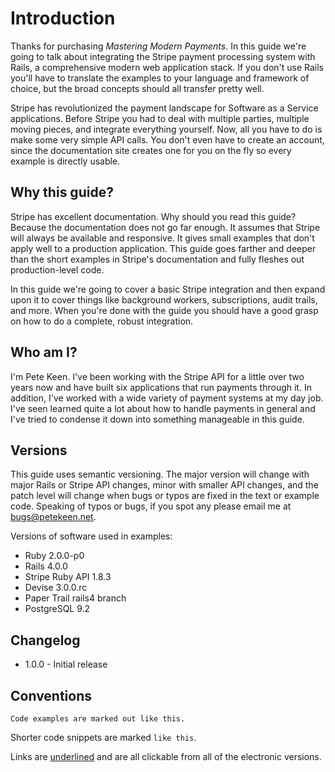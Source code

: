 # Introduction

Thanks for purchasing *Mastering Modern Payments*. In this guide we're going to talk about integrating the Stripe payment processing system with Rails, a comprehensive modern web application stack. If you don't use Rails you'll have to translate the examples to your language and framework of choice, but the broad concepts should all transfer pretty well.

Stripe has revolutionized the payment landscape for Software as a Service applications. Before Stripe you had to deal with multiple parties, multiple moving pieces, and integrate everything yourself. Now, all you have to do is make some very simple API calls. You don't even have to create an account, since the documentation site creates one for you on the fly so every example is directly usable.

## Why this guide?

Stripe has excellent documentation. Why should you read this guide? Because the documentation does not go far enough. It assumes that Stripe will always be available and responsive. It gives small examples that don't apply well to a production application. This guide goes farther and deeper than the short examples in Stripe's documentation and fully fleshes out production-level code.

In this guide we're going to cover a basic Stripe integration and then expand upon it to cover things like background workers, subscriptions, audit trails, and more. When you're done with the guide you should have a good grasp on how to do a complete, robust integration.

## Who am I?

I'm Pete Keen. I've been working with the Stripe API for a little over two years now and have built six applications that run payments through it. In addition, I've worked with a wide variety of payment systems at my day job. I've seen learned quite a lot about how to handle payments in general and I've tried to condense it down into something manageable in this guide.

## Versions

This guide uses semantic versioning. The major version will change with major Rails or Stripe API changes, minor with smaller API changes, and the patch level will change when bugs or typos are fixed in the text or example code. Speaking of typos or bugs, if you spot any please email me at [bugs@petekeen.net](mailto:bugs@petekeen.com).

Versions of software used in examples:

* Ruby 2.0.0-p0
* Rails 4.0.0
* Stripe Ruby API 1.8.3
* Devise 3.0.0.rc
* Paper Trail rails4 branch
* PostgreSQL 9.2

## Changelog

* 1.0.0 - Initial release

## Conventions

```text
Code examples are marked out like this.
```

Shorter code snippets are marked `like this`.

Links are [underlined](http://www.petekeen.net) and are all clickable from all of the electronic versions.
